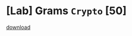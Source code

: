 # [Lab] Grams `Crypto` [50]

[download](https://drive.google.com/file/d/1fT1X4qRLP_2svcb293Mc-Pr9w9rUYjy9/view)
